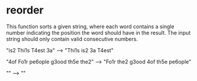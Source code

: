 # reorder
This function sorts a given string, where each word contains a single number indicating the position the word should have in the result. The input string should only contain valid consecutive numbers.

"is2 Thi1s T4est 3a"  -->  "Thi1s is2 3a T4est"

"4of Fo1r pe6ople g3ood th5e the2"  -->  "Fo1r the2 g3ood 4of th5e pe6ople"

""  -->  ""
